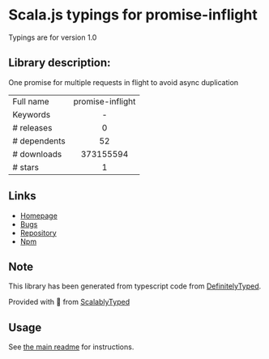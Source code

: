 
# Scala.js typings for promise-inflight

Typings are for version 1.0

## Library description:
One promise for multiple requests in flight to avoid async duplication

|                    |                 |
| ------------------ | :-------------: |
| Full name          | promise-inflight |
| Keywords           | - |
| # releases         | 0 |
| # dependents       | 52 |
| # downloads        | 373155594 |
| # stars            | 1 |

## Links
- [Homepage](https://github.com/iarna/promise-inflight#readme)
- [Bugs](https://github.com/iarna/promise-inflight/issues)
- [Repository](https://github.com/iarna/promise-inflight)
- [Npm](https://www.npmjs.com/package/promise-inflight)
    


## Note
This library has been generated from typescript code from [DefinitelyTyped](https://definitelytyped.org).

Provided with :purple_heart: from [ScalablyTyped](https://github.com/oyvindberg/ScalablyTyped)

## Usage
See [the main readme](../../readme.md) for instructions.


